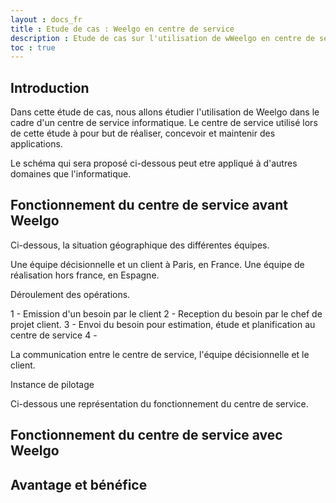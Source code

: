 ```yaml
---
layout : docs_fr
title : Etude de cas : Weelgo en centre de service
description : Etude de cas sur l'utilisation de wWeelgo en centre de service
toc : true
---
```


## Introduction

Dans cette étude de cas, nous allons étudier l'utilisation de Weelgo dans le cadre d'un centre de service informatique. 
Le centre de service utilisé lors de cette étude à pour but de réaliser, concevoir et maintenir des applications. 

Le schéma qui sera proposé ci-dessous peut etre appliqué à d'autres domaines que l'informatique. 

## Fonctionnement du centre de service avant Weelgo


Ci-dessous, la situation géographique des différentes équipes. 

Une équipe décisionnelle et un client à Paris, en France. Une équipe de réalisation hors france, en Espagne. 



Déroulement des opérations. 

1 - Emission d'un besoin par le client 
2 - Reception du besoin par le chef de projet client. 
3 - Envoi du besoin pour estimation, étude et planification au centre de service 
4 - 


La communication entre le centre de service, l'équipe décisionnelle et le client. 


Instance de pilotage 






Ci-dessous une représentation du fonctionnement du centre de service. 





## Fonctionnement du centre de service avec Weelgo

## Avantage et bénéfice
